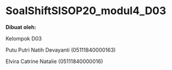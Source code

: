 # SoalShiftSISOP20_modul4_D03


**Dibuat oleh:**

Kelompok D03

Putu Putri Natih Devayanti (05111840000163)

Elvira Catrine Natalie (05111840000016)
